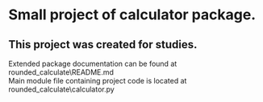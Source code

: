# Small project of calculator package.

## This project was created for studies. 
 
Extended package documentation can be found at rounded_calculate\README.md <br/>
Main module file containing project code is located at rounded_calculate\calculator.py <br/>
